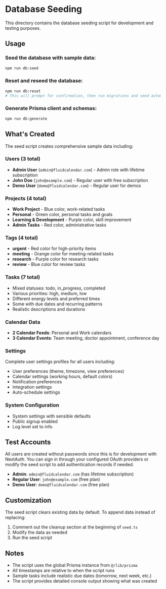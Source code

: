 # Database Seeding

This directory contains the database seeding script for development and testing purposes.

## Usage

### Seed the database with sample data:

```bash
npm run db:seed
```

### Reset and reseed the database:

```bash
npm run db:reset
# This will prompt for confirmation, then run migrations and seed automatically
```

### Generate Prisma client and schemas:

```bash
npm run db:generate
```

## What's Created

The seed script creates comprehensive sample data including:

### Users (3 total)

- **Admin User** (`admin@fluidcalendar.com`) - Admin role with lifetime subscription
- **John Doe** (`john@example.com`) - Regular user with free subscription
- **Demo User** (`demo@fluidcalendar.com`) - Regular user for demos

### Projects (4 total)

- **Work Project** - Blue color, work-related tasks
- **Personal** - Green color, personal tasks and goals
- **Learning & Development** - Purple color, skill improvement
- **Admin Tasks** - Red color, administrative tasks

### Tags (4 total)

- **urgent** - Red color for high-priority items
- **meeting** - Orange color for meeting-related tasks
- **research** - Purple color for research tasks
- **review** - Blue color for review tasks

### Tasks (7 total)

- Mixed statuses: todo, in_progress, completed
- Various priorities: high, medium, low
- Different energy levels and preferred times
- Some with due dates and recurring patterns
- Realistic descriptions and durations

### Calendar Data

- **2 Calendar Feeds**: Personal and Work calendars
- **3 Calendar Events**: Team meeting, doctor appointment, conference day

### Settings

Complete user settings profiles for all users including:

- User preferences (theme, timezone, view preferences)
- Calendar settings (working hours, default colors)
- Notification preferences
- Integration settings
- Auto-schedule settings

### System Configuration

- System settings with sensible defaults
- Public signup enabled
- Log level set to info

## Test Accounts

All users are created without passwords since this is for development with NextAuth. You can sign in through your configured OAuth providers or modify the seed script to add authentication records if needed.

- **Admin**: `admin@fluidcalendar.com` (has lifetime subscription)
- **Regular User**: `john@example.com` (free plan)
- **Demo User**: `demo@fluidcalendar.com` (free plan)

## Customization

The seed script clears existing data by default. To append data instead of replacing:

1. Comment out the cleanup section at the beginning of `seed.ts`
2. Modify the data as needed
3. Run the seed script

## Notes

- The script uses the global Prisma instance from `@/lib/prisma`
- All timestamps are relative to when the script runs
- Sample tasks include realistic due dates (tomorrow, next week, etc.)
- The script provides detailed console output showing what was created
